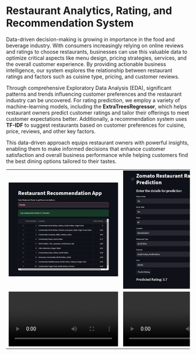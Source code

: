 <!DOCTYPE html>
<html lang="en">
<head>
    <meta charset="UTF-8">
    <meta name="viewport" content="width=device-width, initial-scale=1.0">
</head>
<body>
        <h1>Restaurant Analytics, Rating, and Recommendation System</h1>
        <p>Data-driven decision-making is growing in importance in the food and beverage industry. With consumers increasingly relying on online reviews and ratings to choose restaurants, businesses can use this valuable data to optimize critical aspects like menu design, pricing strategies, services, and the overall customer experience. By providing actionable business intelligence, our system explores the relationship between restaurant ratings and factors such as cuisine type, pricing, and customer reviews.</p>
        <p>Through comprehensive Exploratory Data Analysis (EDA), significant patterns and trends influencing customer preferences and the restaurant industry can be uncovered. For rating prediction, we employ a variety of machine-learning models, including the <strong>ExtraTreesRegressor</strong>, which helps restaurant owners predict customer ratings and tailor their offerings to meet customer expectations better. Additionally, a recommendation system uses <strong>TF-IDF</strong> to suggest restaurants based on customer preferences for cuisine, price, reviews, and other key factors.</p>
        <p>This data-driven approach equips restaurant owners with powerful insights, enabling them to make informed decisions that enhance customer satisfaction and overall business performance while helping customers find the best dining options tailored to their tastes.</p>
        <table>
            <tr>
                <td><img src="o1.jpeg" alt="Visualization 1"></td>
                <td><img src="o2.jpeg" alt="Visualization 2"></td>
            </tr>
            <tr>
                <td>
                    <video controls>
                        <source src="rating_app.mp4" type="video/mp4">
                        Your browser does not support the video tag.
                    </video>
                </td>
                <td>
                    <video controls>
                        <source src="recom_app.mp4" type="video/mp4">
                        Your browser does not support the video tag.
                    </video>
                </td>
            </tr>
        </table>
</body>
</html>
